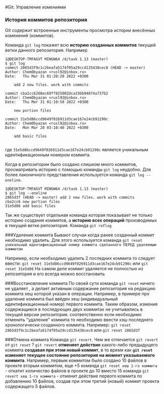 #Git. Управление измениями
### История коммитов репозитория
Git содержит встроенные инструменты просмотра истории внесённых изменений (коммитов).

Команда `git log` покажет всю **историю созданных коммитов** текущей ветки данного репозитория. Например
```
1@DESKTOP-TMFAGVT MINGW64 /d/task 1.13 (master)
$ git log
commit 2865d3f9c1c2beafa5174f05a29ccd135438cec8 (HEAD -> master)
Author: ChemObyazan <rusl92@inbox.ru>
Date:   Thu Mar 31 01:20:20 2022 +0300

    add 2 new files. work with commits

commit cba2cc6268ec69ff825002dca33bb94874a737b2
Author: ChemObyazan <rusl92@inbox.ru>
Date:   Thu Mar 31 01:10:58 2022 +0300

    new portion files

commit 31e5d86ccd9649f026911d3cae167e24cb91290c
Author: ChemObyazan <rusl92@inbox.ru>
Date:   Mon Mar 28 03:10:40 2022 +0300

    add basic files


```
где `31e5d86ccd9649f026911d3cae167e24cb91290c` является уникальным идентификационным номером коммита.

Когда в репозитории было создано слишком много коммитов, просматривать историю с помощью команды `git log` неудобно. Для более лаконичного представления используется команда `git log --oneline`. 
```
1@DESKTOP-TMFAGVT MINGW64 /d/task 1.13 (master)
$ git log --oneline
2865d3f (HEAD -> master) add 2 new files. work with commits
cba2cc6 new portion files
31e5d86 add basic files
```
Так же существует отдельная команда которая показывает не только историю создания коммитов, а **историю всех операций** производимых в текущей ветке репозитория.
Команда `git reflog`

###Удаление коммита
Бывают случаи когда ранее созданный коммит необходимо удалить.
Для этого используется команда `git reset уникальный идентификационный номер коммита сделанного ПЕРЕД удаляемым коммитом` 

Например, если необходимо удалить 2 последних коммита то следует ввести:
`git reset 31e5d86ccd9649f026911d3cae167e24cb91290c` или `git reset 31e5d86`
На самом деле коммит удаляется не полностью из репозитория и его всегда можно восстановить

###Восстановление коммита
По своей сути команда `git reset` ничего не удаляет , а делает активным содержание репозитория на редакцию коммита хеш которой указан в операции. Например, в примере про удаление коммита был ввёден хеш (индивидуальный идентификационный номер) первого коммита. Таким образом, измения содержащиеся в последующих двух коммитах не учитывались в текущей версии репозитория. соответственно если необходимо отменить "удаление" коммита то необходимо ввести хэш последнего хронологически созданного коммита. Например:
`git reset 2865d3f9c1c2beafa5174f05a29ccd135438cec8` или `git reset 2865d3f`

###Отмена коммита
Команда `git revert`.
Чем же отличается `git revert` от `git reset` ?
`git revert` **отменяет действие** какого-либо предыдущего коммита **создавая при этом новый коммит**, в то время как **`git reset` изменяет текущее состояние репозитория на момент указываемого коммита**. 
Например, 
первым коммитом было создано 10 файлов в проекте
вторым коммитом, еще +5
команда `git reset хеш 1-го коммита` - откатит количество файлов в проекте до 10 вместо 15
команда `git revert хеш 1-го коммита` - отменит действие первого коммита по добавлению 10 файлов, создав при этом третий (новый) коммит проекта содержащего 5 файлов.

